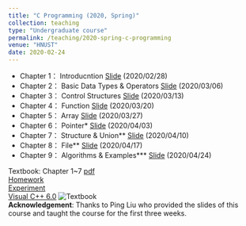 ```yaml
---
title: "C Programming (2020, Spring)"
collection: teaching
type: "Undergraduate course"
permalink: /teaching/2020-spring-c-programming
venue: "HNUST"
date: 2020-02-24
---
```

* Chapter 1： Introducntion [Slide](http://guoshengkang.github.io/files/Slides_C_Programming/C语言程序设计__第1章.ppt) (2020/02/28)
* Chapter 2： Basic Data Types & Operators [Slide](http://guoshengkang.github.io/files/Slides_C_Programming/C语言程序设计__第2章.ppt) (2020/03/06)
* Chapter 3： Control Structures [Slide](http://guoshengkang.github.io/files/Slides_C_Programming/C语言程序设计__第3章.ppt) (2020/03/13)
* Chapter 4： Function [Slide](http://guoshengkang.github.io/files/Slides_C_Programming/C语言程序设计__第4章.ppt) (2020/03/20)
* Chapter 5： Array [Slide](http://guoshengkang.github.io/files/Slides_C_Programming/C语言程序设计__第5章.ppt) (2020/03/27)
* Chapter 6： Pointer* [Slide](http://guoshengkang.github.io/files/Slides_C_Programming/C语言程序设计__第6章.ppt) (2020/04/03)
* Chapter 7： Structure & Union** [Slide](http://guoshengkang.github.io/files/Slides_C_Programming/C语言程序设计__第7章.ppt) (2020/04/10)
* Chapter 8： File** [Slide](http://guoshengkang.github.io/files/Slides_C_Programming/C语言程序设计__第8章.ppt) (2020/04/17)
* Chapter 9： Algorithms & Examples*** [Slide](http://guoshengkang.github.io/files/Slides_C_Programming/C语言程序设计__第9章.ppt) (2020/04/24)

Textbook: Chapter 1~7 [pdf](http://guoshengkang.github.io/files/Slides_C_Programming/C语言程序设计_教材1-7章.pdf)  
[Homework](https://github.com/guoshengkang/guoshengkang.github.io/blob/master/_teaching/2020-spring-c-programming-HW.md)  
[Experiment](https://github.com/guoshengkang/guoshengkang.github.io/blob/master/_teaching/2020-spring-c-programming-EXP.md)  
[Visual C++ 6.0](https://pan.baidu.com/s/1wTYIvHUReMAixBtvyU8OIg) 
![Textbook](http://guoshengkang.github.io/files/Slides_C_Programming/教材封面.jpg)  
**Acknowledgement**: Thanks to Ping Liu who provided the slides of this course and 
taught the course for the first three weeks.